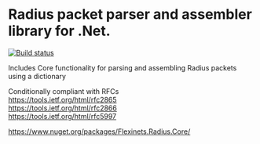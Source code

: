 # Radius packet parser and assembler library for .Net.   

[![Build status](https://ci.appveyor.com/api/projects/status/y0h7494cj54aakdi?svg=true)](https://ci.appveyor.com/project/vforteli/flexinets-radius-core)

Includes Core functionality for parsing and assembling Radius packets using a dictionary

Conditionally compliant with RFCs  
https://tools.ietf.org/html/rfc2865  
https://tools.ietf.org/html/rfc2866  
https://tools.ietf.org/html/rfc5997  
  
https://www.nuget.org/packages/Flexinets.Radius.Core/
